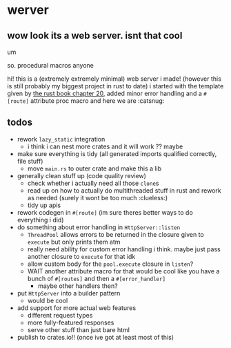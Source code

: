 # werver

## wow look its a web server. isnt that cool

um

so. procedural macros anyone

hi! this is a (extremely extremely minimal) web server i made! (however this is still probably my biggest project in rust to date)
i started with the template given by [the rust book chapter 20](https://doc.rust-lang.org/stable/book/ch20-00-final-project-a-web-server.html), added minor error handling and a `#[route]` attribute proc macro and here we are :catsnug:

## todos

- rework `lazy_static` integration
  - i think i can nest more crates and it will work ?? maybe
- make sure everything is tidy (all generated imports qualified correctly, file stuff)
  - move `main.rs` to outer crate and make this a lib
- generally clean stuff up (code quality review)
  - check whether i actually need all those `clone`s
  - read up on how to actually do multithreaded stuff in rust and rework as needed (surely it wont be too much :clueless:)
  - tidy up apis
- rework codegen in `#[route]` (im sure theres better ways to do everything i did)
- do something about error handling in `HttpServer::listen`
  - `ThreadPool` allows errors to be returned in the closure given to `execute` but only prints them atm
  - really need ability for custom error handling i think. maybe just pass another closure to `execute` for that idk
  - allow custom body for the `pool.execute` closure in `listen`?
  - WAIT another attribute macro for that would be cool like you have a bunch of `#[routes]` and then a `#[error_handler]`
    - maybe other handlers then?
- put `HttpServer` into a builder pattern
  - would be cool
- add support for more actual web features
  - different request types
  - more fully-featured responses
  - serve other stuff than just bare html
- publish to crates.io!! (once ive got at least most of this)
